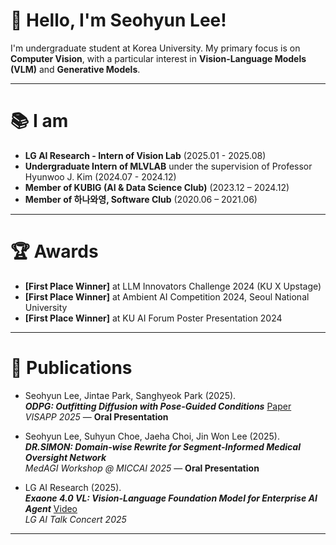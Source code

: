 # 👋 Hello, I'm Seohyun Lee!

I'm undergraduate student at Korea University. My primary focus is on **Computer Vision**, with a particular interest in **Vision-Language Models (VLM)** and **Generative Models**.

---

# 📚 I am
- **LG AI Research - Intern of Vision Lab** (2025.01 - 2025.08)
- **Undergraduate Intern of MLVLAB** under the supervision of Professor Hyunwoo J. Kim (2024.07 - 2024.12)
- **Member of KUBIG (AI & Data Science Club)** (2023.12 – 2024.12)
- **Member of 하나와영, Software Club** (2020.06 – 2021.06)

---
# 🏆 Awards
- **[First Place Winner]** at LLM Innovators Challenge 2024 (KU X Upstage)
- **[First Place Winner]** at Ambient AI Competition 2024, Seoul National University
- **[First Place Winner]** at KU AI Forum Poster Presentation 2024
---

# 📄 Publications

- Seohyun Lee, Jintae Park, Sanghyeok Park (2025).  
  **_ODPG: Outfitting Diffusion with Pose-Guided Conditions_** [Paper](https://www.scitepress.org/publishedPapers/2025/131506/pdf/index.html)  
  *VISAPP 2025* — **Oral Presentation**

- Seohyun Lee, Suhyun Choe, Jaeha Choi, Jin Won Lee (2025).  
  **_DR.SIMON: Domain-wise Rewrite for Segment-Informed Medical Oversight Network_**  
  *MedAGI Workshop @ MICCAI 2025* — **Oral Presentation**

- LG AI Research (2025).  
  **_Exaone 4.0 VL: Vision-Language Foundation Model for Enterprise AI Agent_** [Video](https://www.youtube.com/watch?v=EGzIMo4AizA&t=1323s)  
  *LG AI Talk Concert 2025*
---


